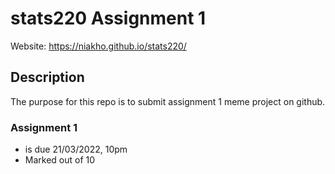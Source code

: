 # stats220 Assignment 1
Website: https://niakho.github.io/stats220/

## Description
The purpose for this repo is to submit assignment 1 meme project on github.

### Assignment 1 
- is due 21/03/2022, 10pm
- Marked out of 10



